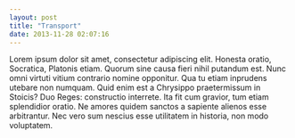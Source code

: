 ```yaml
---
layout: post
title: "Transport"
date: 2013-11-28 02:07:16
---
```


Lorem ipsum dolor sit amet, consectetur adipiscing elit. Honesta oratio, Socratica, Platonis etiam. Quorum sine causa fieri nihil putandum est. Nunc omni virtuti vitium contrario nomine opponitur. Qua tu etiam inprudens utebare non numquam. Quid enim est a Chrysippo praetermissum in Stoicis? Duo Reges: constructio interrete. Ita fit cum gravior, tum etiam splendidior oratio. Ne amores quidem sanctos a sapiente alienos esse arbitrantur. Nec vero sum nescius esse utilitatem in historia, non modo voluptatem.